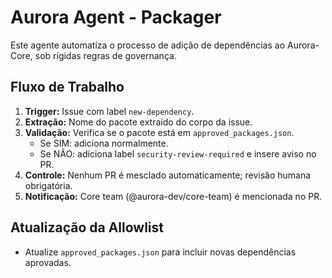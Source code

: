 # Aurora Agent - Packager

Este agente automatiza o processo de adição de dependências ao Aurora-Core, sob rígidas regras de governança.

## Fluxo de Trabalho

1. **Trigger:** Issue com label `new-dependency`.
2. **Extração:** Nome do pacote extraído do corpo da issue.
3. **Validação:** Verifica se o pacote está em `approved_packages.json`.
   - Se SIM: adiciona normalmente.
   - Se NÃO: adiciona label `security-review-required` e insere aviso no PR.
4. **Controle:** Nenhum PR é mesclado automaticamente; revisão humana obrigatória.
5. **Notificação:** Core team (@aurora-dev/core-team) é mencionada no PR.

## Atualização da Allowlist

- Atualize `approved_packages.json` para incluir novas dependências aprovadas.